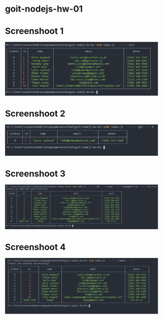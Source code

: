 # goit-nodejs-hw-01


# Screenshoot 1

![Screenshoot 1](https://github.com/Inga0402/goit-nodejs-hw-01/blob/main/screen/1.jpg)

# Screenshoot 2

![Screenshoot 2](https://github.com/Inga0402/goit-nodejs-hw-01/blob/main/screen/2.jpg)

# Screenshoot 3

![Screenshoot 3](https://github.com/Inga0402/goit-nodejs-hw-01/blob/main/screen/3.jpg)

# Screenshoot 4

![Screenshoot 4](https://github.com/Inga0402/goit-nodejs-hw-01/blob/main/screen/4.jpg)
